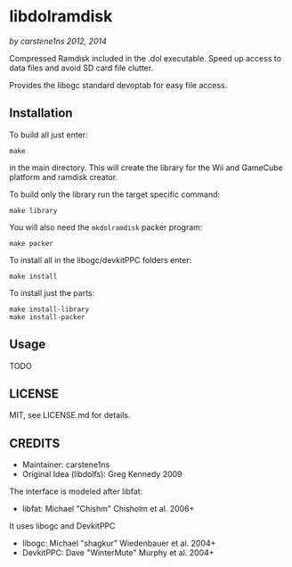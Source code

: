 
libdolramdisk
=============

*by carstene1ns 2012, 2014*

Compressed Ramdisk included in the .dol executable. 
Speed up access to data files and avoid SD card file clutter.

Provides the libogc standard devoptab for easy file access.

Installation
------------

To build all just enter:

    make

in the main directory. This will create the library for the
Wii and GameCube platform and ramdisk creator.

To build only the library run the target specific command:

    make library

You will also need the `mkdolramdisk` packer program:

    make packer

To install all in the libogc/devkitPPC folders enter:

    make install

To install just the parts:

    make install-library
    make install-packer

Usage
-----

TODO

LICENSE
-------

MIT, see LICENSE.md for details.

CREDITS
-------

* Maintainer: carstene1ns
* Original Idea (libdolfs): Greg Kennedy 2009

The interface is modeled after libfat:
* libfat: Michael "Chishm" Chisholm et al. 2006+

It uses libogc and DevkitPPC
* libogc: Michael "shagkur" Wiedenbauer et al. 2004+
* DevkitPPC: Dave "WinterMute" Murphy et al. 2004+
